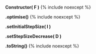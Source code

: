 **Constructor( F )**
{% include noexcept %}

**.optimise()**
{% include noexcept %}

**.setInitialStepSize( I )**

**.setStepSizeDecrease( D )**

**.toString()**
{% include noexcept %}